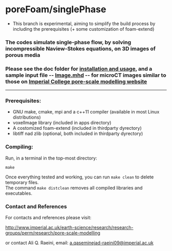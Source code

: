 # poreFoam/singlePhase

 * This branch is experimental, aiming to simplify the build process 
   by including the prerequisites (+ some customization of foam-extend)




### The codes simulate single-phase flow, by solving incompressible Naview-Stokes equations, on 3D images of porous media


### Please see the doc folder for [installation and usage](src/doc/porefoam_singlePhase.pdf),  and a sample input file -- [Image.mhd](src/doc/Image.mhd) -- for microCT images similar to those on [Imperial College pore-scale modelling website](http://www.imperial.ac.uk/earth-science/research/research-groups/perm/research/pore-scale-modelling/micro-ct-images-and-networks/)

---

### Prerequisites: 

- GNU make, cmake, mpi and a c++11 compiler (available in most Linux distributions)
- voxelImage library (included in apps directory)
- A costomized foam-extend (included in thirdparty dyrectory)
- libtiff nad zlib (optional, both included in thirdparty dyrectory)

### Compiling: 
Run, in a terminal in the top-most directory:

`make` 

Once everything tested and working, you can run `make clean` to delete temporary files.    
The command `make distclean` removes all compiled libraries and executables.


### Contact and References

For contacts and references please visit: 

http://www.imperial.ac.uk/earth-science/research/research-groups/perm/research/pore-scale-modelling

or contact Ali Q. Raeini, email: a.qaseminejad-raeini09@imperial.ac.uk

